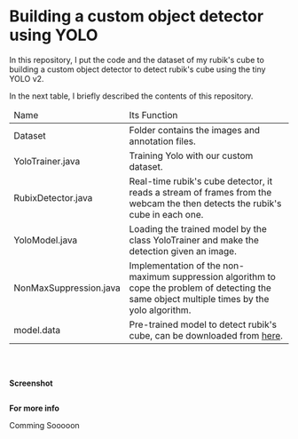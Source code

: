 # Building a custom object detector using YOLO

In this repository, I put the code and the dataset of my rubik's cube to building a custom object detector to detect rubik's cube using the tiny YOLO v2.
	
  In the next table, I briefly described the contents of this repository.

  <table class="table table-bordered table-striped" style="margin: 0 auto !important;float: none !important;width: auto;"> <thead> 									
	<tr> <td>Name</td> <td>Its Function</td> </tr> </thead>
	 <tbody> 
     	 <tr> <td>Dataset</td> <td>Folder contains the images and annotation files.</td> </tr> 
	 <tr> <td>YoloTrainer.java</td> <td>Training Yolo with our custom dataset.</td> </tr> 
	<tr> <td>RubixDetector.java</td> <td>Real-time rubik's cube detector, it reads a stream of frames from the webcam the then detects the rubik's cube in each one.</td> </tr> 
	<tr> <td>YoloModel.java</td> <td>Loading the trained model by the class YoloTrainer and make the detection given an image.</td> </tr> 
	<tr> <td>NonMaxSuppression.java</td> <td>Implementation of the non-maximum suppression algorithm to cope the problem of detecting the same object multiple times by the yolo algorithm.</td> </tr> 
		           	 <tr> <td>model.data</td> <td>Pre-trained model to detect rubik's cube, can be downloaded from <a tyle="color:#337ab7;"    target="_blank" href="https://drive.google.com/file/d/1IN0lyBT8maq-dhtG-dvIpLEdnAOcoAQu/view?usp=sharing">here</a>.</td> </tr> 

</tbody></table>

<br><br>
   
**Screenshot**
<p align="center">
<img src="https://github.com/tahaemara/yolo-custom-object-detector/blob/master/assets/output.png?raw=true" alt="" data-canonical-src="https://github.com/tahaemara/yolo-custom-object-detector/blob/master/assets/output.png?raw=true" /></p>
   
**For more info**

Comming Sooooon


